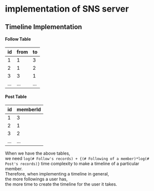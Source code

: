 # implementation of SNS server

## Timeline Implementation
#### Follow Table
| id  | from | to  |
|-----|------|-----|
| 1   | 1    | 3   |
| 2   | 1    | 2   |
| 3   | 3    | 1   |
| ... | ...  | ... |
#### Post Table
| id  | memberId | 
|-----|----------|
| 1   | 3        |
| 2   | 1        |
| 3   | 2        |
| ... | ...      | 

When we have the above tables,   
we need `log(# Follow's records) + {(# Following of a member)*log(# Post's records)}` time complexity 
to make a timeline of a particular member.  
Therefore, when implementing a timeline in general,  
the more followings a user has,  
the more time to create the timeline for the user it takes.
